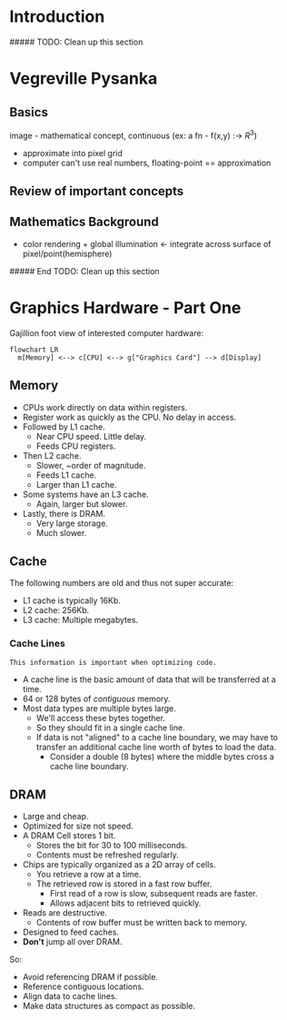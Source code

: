 # Introduction

\##### TODO: Clean up this section

# Vegreville Pysanka

## Basics

image - mathematical concept, continuous (ex: a fn - f(x,y) :-> $R^3$)
+ approximate into pixel grid
+ computer can't use real numbers, floating-point == approximation

## Review of important concepts

## Mathematics Background

+ color rendering + global illumination <- integrate across surface of pixel/point(hemisphere)

\##### End TODO: Clean up this section

# Graphics Hardware - Part One

Gajillion foot view of interested computer hardware:
```mermaid
flowchart LR
  m[Memory] <--> c[CPU] <--> g["Graphics Card"] --> d[Display]
```

## Memory

+ CPUs work directly on data within registers.
+ Register work as quickly as the CPU. No delay in access.
+ Followed by L1 cache.
  - Near CPU speed. Little delay.
  - Feeds CPU registers.
+ Then L2 cache.
  - Slower, ~order of magnitude.
  - Feeds L1 cache.
  - Larger than L1 cache.
+ Some systems have an L3 cache.
  - Again, larger but slower.
+ Lastly, there is DRAM.
  - Very large storage.
  - Much slower.

## Cache

The following numbers are old and thus not super accurate:
+ L1 cache is typically 16Kb.
+ L2 cache: 256Kb.
+ L3 cache: Multiple megabytes.

### Cache Lines

```admonish danger
This information is important when optimizing code.
```

+ A cache line is the basic amount of data that will be transferred at a time.
+ 64 or 128 bytes of _contiguous_ memory.
+ Most data types are multiple bytes large.
  - We'll access these bytes together.
  - So they should fit in a single cache line.
  - If data is not "aligned" to a cache line boundary, we may have to transfer
    an additional cache line worth of bytes to load the data.
    * Consider a double (8 bytes) where the middle bytes cross a cache line
      boundary.

## DRAM

+ Large and cheap.
+ Optimized for size not speed.
+ A DRAM Cell stores 1 bit.
  - Stores the bit for 30 to 100 milliseconds.
  - Contents must be refreshed regularly.
+ Chips are typically organized as a 2D array of cells.
  - You retrieve a row at a time.
  - The retrieved row is stored in a fast row buffer.
    * First read of a row is slow, subsequent reads are faster.
    * Allows adjacent bits to retrieved quickly.
+ Reads are destructive.
  - Contents of row buffer must be written back to memory.
+ Designed to feed caches.
+ **Don't** jump all over DRAM.

So:
+ Avoid referencing DRAM if possible.
+ Reference contiguous locations.
+ Align data to cache lines.
+ Make data structures as compact as possible.

